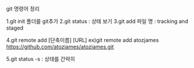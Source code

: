 git 명령어 정리

1.git init 폴더를 git추가
2.git status : 상태 보기
3.git add 파일 명 : tracking and staged

4.git remote add [단축이름] [URL]
   ex)git remote add atozjames https://github.com/atozjames/atozjames.git

5.git status -s : 상태를 간략히


